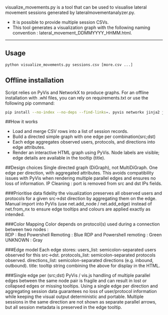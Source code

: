 visualize_movements.py is a tool that can be used to visualise lateral movement sessions generated by lateralmovementanalyzer.py. 
- It is possible to provide multiple session CSVs.
- This tool generates a visualization graph with the following naming convention : lateral_movement_DDMMYYYY_HHMM.html.

---
## Usage

```bash
python visualize_movements.py sessions.csv [more.csv ...]
```

## Offline installation
Script relies on PyVis and NetworkX to produce graphs. 
For an offline installation with .whl files, you can rely on requirements.txt or use the following pip command: 

```bash
pip install --no-index --no-deps --find-links=. pyvis networkx jinja2 jsonpickle MarkupSafe IPython traitlets stack_data executing asttokens pure_eval pygments decorator prompt_toolkit wcwidth
```

##How it works
- Load and merge CSV rows into a list of session records.
- Build a directed simple graph  with one edge per combination(src;dst)
- Each edge aggregates observed users, protocols, and directions into edge attributes.
- Render an interactive HTML graph using PyVis. Node labels are visible; edge details are available in the tooltip (title).


##Design choices
Single directed graph (DiGraph), not MultiDiGraph. One edge per direction, with aggregated attributes. 
This avoids compatibility issues with PyVis when rendering multiple parallel edges and ensures no loss of information.
IP Cleaning : port is removed from src and dst IPs fields.


###Prioritise data fidelity
the visualization preserves all observed users and protocols for a given src→dst direction by aggregating them on the edge.
Manual import into PyVis (use net.add_node / net.add_edge) instead of net.from_nx to ensure edge tooltips and colours are applied exactly as intended.

###Color Mapping
Color depends on protocol(s) used during a connection between two nodes :  
RDP : Red 
Powershell Remoting : Blue 
RDP and Powershell remoting : Green 
UNKNOWN : Gray 

###Edge model
Each edge stores:
users_list: semicolon-separated users observed for this src→dst.
protocols_list: semicolon-separated protocols observed.
directions_list: semicolon-separated directions (e.g. inbound, outbound).
title: tooltip string combining the above for display in the HTML.

###Single edge per (src;dst)
PyVis / vis.js handling of multiple parallel edges between the same node pair is fragile and can result in lost or collapsed edges or missing tooltips. 
Using a single edge per direction and aggregating session data guarantees no loss of user/protocol information while keeping the visual output deterministic and portable. 
Multiple sessions in the same direction are not shown as separate parallel arrows, but all session metadata is preserved in the edge tooltip.


